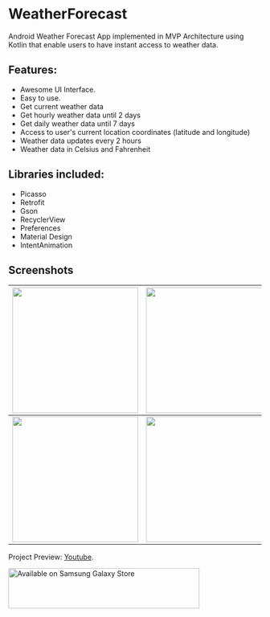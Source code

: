 # WeatherForecast
Android Weather Forecast App implemented in MVP Architecture using Kotlin that enable users to have instant access to weather data.

## Features:

- Awesome UI Interface.
- Easy to use.
- Get current weather data
- Get hourly weather data until 2 days
- Get daily weather data until 7 days
- Access to user's current location coordinates (latitude and longitude)
- Weather data updates every 2 hours
- Weather data in Celsius and Fahrenheit

## Libraries included:

- Picasso
- Retrofit
- Gson
- RecyclerView
- Preferences
- Material Design
- IntentAnimation

## Screenshots

| <img src="https://i.imgur.com/tWF0HNr.png" width="250">  | <img src="https://i.imgur.com/Me0cMl0.png" width="250">  |
| ------------- | ------------- |
| <img src="https://i.imgur.com/9WEhf6d.png" width="250">  | <img src="https://i.imgur.com/ecJocF6.png" width="250">  |



Project Preview: [Youtube](https://youtu.be/FCpmjr6GrHU).

<a href="https://galaxy.store/forecast"><img src="https://img.samsungapps.com/seller/images/badges/galaxyStore/png_big/GalaxyStore_English.png?ver=1599637432000" alt="Available on Samsung Galaxy Store"  width="380" height="80"></a>
